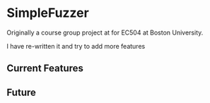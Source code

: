 # SimpleFuzzer

Originally a course group project at for EC504 at Boston University.

I have re-written it and try to add more features

## Current Features


## Future
